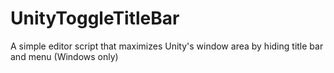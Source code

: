 # UnityToggleTitleBar
A simple editor script that maximizes Unity's window area by hiding title bar and menu (Windows only)
